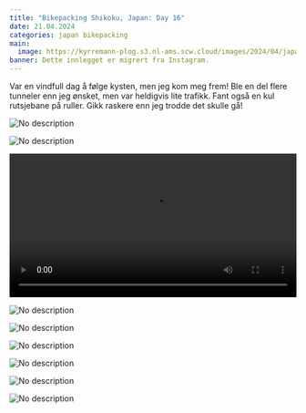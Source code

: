 ```yaml
---
title: "Bikepacking Shikoku, Japan: Day 16"
date: 21.04.2024
categories: japan bikepacking
main:
  image: https://kyrremann-plog.s3.nl-ams.scw.cloud/images/2024/04/japan-shikoku-21.04.2024-0.webp
banner: Dette innlegget er migrert fra Instagram.
---
```


Var en vindfull dag å følge kysten, men jeg kom meg frem! Ble en del flere tunneler enn jeg ønsket, men var heldigvis lite trafikk. Fant også en kul rutsjebane på ruller. Gikk raskere enn jeg trodde det skulle gå!

![No description](https://kyrremann-plog.s3.nl-ams.scw.cloud/images/2024/04/japan-shikoku-21.04.2024-1.webp)

![No description](https://kyrremann-plog.s3.nl-ams.scw.cloud/images/2024/04/japan-shikoku-21.04.2024-2.webp)

<video width="100%" controls>
  <source src="https://kyrremann-plog.s3.nl-ams.scw.cloud/images/2024/04/japan-shikoku-21.04.2024-3.mp4" type="video/mp4">
  Your browser does not support the video tag.
  <a href="https://kyrremann-plog.s3.nl-ams.scw.cloud/images/2024/04/japan-shikoku-21.04.2024-3.mp4">Download</a> it instead.
</video>

![No description](https://kyrremann-plog.s3.nl-ams.scw.cloud/images/2024/04/japan-shikoku-21.04.2024-4.webp)

![No description](https://kyrremann-plog.s3.nl-ams.scw.cloud/images/2024/04/japan-shikoku-21.04.2024-5.webp)

![No description](https://kyrremann-plog.s3.nl-ams.scw.cloud/images/2024/04/japan-shikoku-21.04.2024-6.webp)

![No description](https://kyrremann-plog.s3.nl-ams.scw.cloud/images/2024/04/japan-shikoku-21.04.2024-7.webp)

![No description](https://kyrremann-plog.s3.nl-ams.scw.cloud/images/2024/04/japan-shikoku-21.04.2024-8.webp)

![No description](https://kyrremann-plog.s3.nl-ams.scw.cloud/images/2024/04/japan-shikoku-21.04.2024-9.webp)

